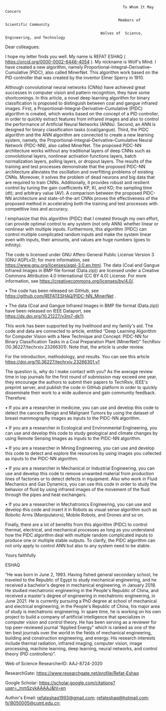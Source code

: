                                                          
                                          
          
                                                         
                                                         
                                                         
                                                         
                                                         To Whom It May Concern

                                                       Members of Scientific Community

                                               Wolves of  Science, Engineering, and Technology

Dear colleagues:

 I hope my letter finds you well. My name is REFAT ESHAQ ( https://orcid.org/0000-0002-6448-4054 ). My nickname is Wolf's Mind. I have created a new algorithm, namely Proportional–Integral–Derivative–Cumulative (PIDC), also called MinerNet. This algorithm work based on the PID controller that was created by the inventor Elmer Sperry in 1910. 
 
Although convolutional neural networks (CNNs) have achieved great successes in computer vision and pattern recognition, they have some shortcomings. In this article, a novel deep learning algorithm for binary classification is proposed to distinguish between coal and gangue infrared images. First, a Proportional–Integral–Derivative–Cumulative (PIDC) algorithm  is created, which works based on the concept of a PID controller, in order to quickly extract features from infrared images and also to control the performance of Artificial Neural Networks (ANNs). Second, an ANN is designed for binary classification tasks (coal/gangue). Third, the PIDC algorithm and the ANN algorithm are connected to create a new learning system, namely, the Proportional–Integral–Derivative–Cumulative Neural Network (PIDC-NN), also called MinerNet. The proposed PIDC-NN architecture works without any traditional layers of deep CNNs such as convolutional layers, nonlinear activation functions layers, batch normalization layers, polling layers, or dropout layers. The results of the training and test processes demonstrate that the proposed PIDC-NN architecture alleviates the oscillation and overfitting problems of existing CNNs. Moreover, it solves the problem of dead neurons and big data that are required to train CNNs. Additionally, it provides robust and resilient control by tuning the gain coefficients KP, KI, and KD; the sampling time (dt); and arbitrary value (AV). A comparison between the proposed PIDC-NN architecture and state-of-the-art CNNs proves the effectiveness of the proposed method in accelerating both the training and test processes with competitive loss and accuracy.

I emphasize that this algorithm (PIDC) that I created through my own effort, can provide optimal control to any system (not only ANN) whether linear or nonlinear with multiple inputs. Furthermore, this algorithm (PIDC) can control multiple complicated random inputs and make the system linear even with inputs, their amounts, and values are huge numbers (goes to infinity).    

The code is licensed under GNU Affero General Public License Version 3 (GNU AGPLv3); for more information, see https://www.gnu.org/licenses/agpl-3.0.en.html. The data (Coal and Gangue Infrared Images in BMP file format (Data.zip)) are licensed under a Creative Commons Attribution 4.0 International (CC BY 4.0) License. For more information, see https://creativecommons.org/licenses/by/4.0/. 

•	The code has been released on GitHub, see https://github.com/REFATESHAQ/PIDC-NN_MinerNet .

•	The data (Coal and Gangue Infrared Images in BMP file format (Data.zip)) have been released on IEEE Dataport, see https://dx.doi.org/10.21227/v3m7-dk11.

This work has been supported by my livelihood and my family's aid. The code and data are connected to article, entitled “Deep Learning Algorithm for Computer Vision with a New Technique and Concept: PIDC-NN for Binary Classification Tasks in a Coal Preparation Plant (MinerNet)” TechRxiv (10.36227/techrxiv.23266301). Note that, the article is under review. 

For the introduction, methodology, and results. You can see this article https://doi.org/10.36227/techrxiv.23266301.v1 

The question is, why do I make contact with you? 
As the average review time in top journals for the first round of submission may exceed one year, they encourage the authors to submit their papers to TechRxiv, IEEE's preprint server, and publish the code in GitHub platform in order to quickly disseminate their work to a wide audience and gain community feedback. Therefore: 

•	If you are a researcher in medicine, you can use and develop this code to detect the cancers Benign and Malignant Tumors by using the dataset of breast mammography images as inputs to the PIDC-NN algorithm.

•	If you are a researcher in Ecological and Environmental Engineering, you can use and develop this code to study geological and climate changes by using Remote Sensing Images as inputs to the PIDC-NN algorithm.

•	If you are a researcher in Mining Engineering,   you can use and develop this code to detect and explore the resources by using images you collected as inputs to the PIDC-NN algorithm.

•	If you are a researcher in Mechanical or Industrial Engineering, you can use and develop this code to remove unwanted material from production lines of factories or to detect defects in equipment. Also who work in Fluid Mechanics and Gas Dynamics, you can use this code in order to study the behavior of fluid by using infrared images of the movement of the fluid through the pipes and heat exchangers.

•	If you are a researcher in Mechatronics Engineering, you can use and develop this code and insert it in Robots as visual sense algorithm such as Robotic Arms (Manipulators), Mobile Robots, and Drones and so on. 

Finally, there are a lot of benefits from this algorithm (PIDC) to control thermal, electrical, and mechanical processes as long as you understand how the PIDC algorithm deal with multiple random complicated inputs to produce one or multiple stable outputs. To clarify, the PIDC algorithm can not only apply to control ANN but also to any system need to be stable.

Yours faithfully

ESHAQ

“He was born in June 2, 1993. Having fished general secondary school, he traveled to the Republic of Egypt to study mechanical engineering, and he received a bachelor's degree in mechanical engineering, in January 2018. He studied mechatronic engineering in the People's Republic of China, and received a master's degree of engineering in mechatronic engineering, in June 2021.  He is currently pursuing a PhD degree at school of mechanical and electrical engineering,  in the People's Republic of China, his major area of study is mechatronic engineering. In spare time, he is working on his own project to build a company of artificial intelligence that specializes in computer vision and control theory. He has been serving as a reviewer for top peer-reviewed journal “Applied Energy” which is ranked as one of the ten best journals over the world in the fields of mechanical engineering, building and construction engineering, and energy. His research interests include thermal radiation, infrared imaging, computer vision, image processing, machine learning, deep learning, neural networks, and control theory (PID controllers)”.

Web of Science ResearcherID: AAJ-8724-2020

ResearchGate: https://www.researchgate.net/profile/Refat-Eshaq

Google Scholar: https://scholar.google.com/citations?user=_mmSzykAAAAJ&hl=en

Author's Email: refateshaq1993@gmail.com;  refateshaq@hotmail.com;  fs18050005@cumt.edu.cn; 
